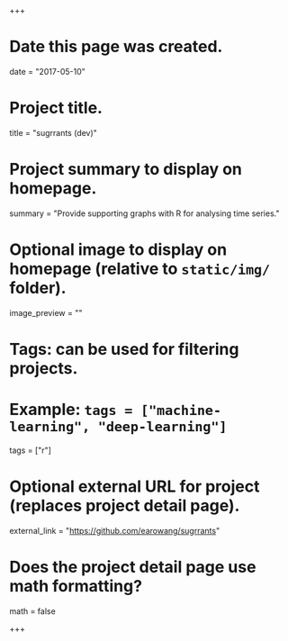 +++
# Date this page was created.
date = "2017-05-10"

# Project title.
title = "sugrrants (dev)"

# Project summary to display on homepage.
summary = "Provide supporting graphs with R for analysing time series."

# Optional image to display on homepage (relative to `static/img/` folder).
image_preview = ""

# Tags: can be used for filtering projects.
# Example: `tags = ["machine-learning", "deep-learning"]`
tags = ["r"]

# Optional external URL for project (replaces project detail page).
external_link = "https://github.com/earowang/sugrrants"

# Does the project detail page use math formatting?
math = false

+++

